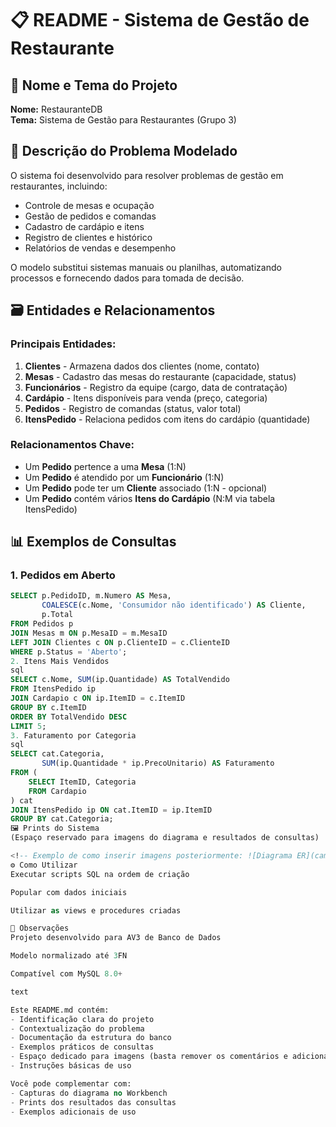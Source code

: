 # 📋 README - Sistema de Gestão de Restaurante

## 📌 Nome e Tema do Projeto
**Nome:** RestauranteDB  
**Tema:** Sistema de Gestão para Restaurantes (Grupo 3)

## 🎯 Descrição do Problema Modelado
O sistema foi desenvolvido para resolver problemas de gestão em restaurantes, incluindo:

- Controle de mesas e ocupação
- Gestão de pedidos e comandas
- Cadastro de cardápio e itens
- Registro de clientes e histórico
- Relatórios de vendas e desempenho

O modelo substitui sistemas manuais ou planilhas, automatizando processos e fornecendo dados para tomada de decisão.

## 🗃️ Entidades e Relacionamentos

### Principais Entidades:
1. **Clientes** - Armazena dados dos clientes (nome, contato)
2. **Mesas** - Cadastro das mesas do restaurante (capacidade, status)
3. **Funcionários** - Registro da equipe (cargo, data de contratação)
4. **Cardápio** - Itens disponíveis para venda (preço, categoria)
5. **Pedidos** - Registro de comandas (status, valor total)
6. **ItensPedido** - Relaciona pedidos com itens do cardápio (quantidade)

### Relacionamentos Chave:
- Um **Pedido** pertence a uma **Mesa** (1:N)
- Um **Pedido** é atendido por um **Funcionário** (1:N)
- Um **Pedido** pode ter um **Cliente** associado (1:N - opcional)
- Um **Pedido** contém vários **Itens do Cardápio** (N:M via tabela ItensPedido)

## 📊 Exemplos de Consultas

### 1. Pedidos em Aberto
```sql
SELECT p.PedidoID, m.Numero AS Mesa, 
       COALESCE(c.Nome, 'Consumidor não identificado') AS Cliente,
       p.Total
FROM Pedidos p
JOIN Mesas m ON p.MesaID = m.MesaID
LEFT JOIN Clientes c ON p.ClienteID = c.ClienteID
WHERE p.Status = 'Aberto';
2. Itens Mais Vendidos
sql
SELECT c.Nome, SUM(ip.Quantidade) AS TotalVendido
FROM ItensPedido ip
JOIN Cardapio c ON ip.ItemID = c.ItemID
GROUP BY c.ItemID
ORDER BY TotalVendido DESC
LIMIT 5;
3. Faturamento por Categoria
sql
SELECT cat.Categoria, 
       SUM(ip.Quantidade * ip.PrecoUnitario) AS Faturamento
FROM (
    SELECT ItemID, Categoria 
    FROM Cardapio
) cat
JOIN ItensPedido ip ON cat.ItemID = ip.ItemID
GROUP BY cat.Categoria;
🖼️ Prints do Sistema
(Espaço reservado para imagens do diagrama e resultados de consultas)

<!-- Exemplo de como inserir imagens posteriormente: ![Diagrama ER](caminho/para/imagem.png) ![Resultado Consulta](caminho/para/consulta.png) -->
⚙️ Como Utilizar
Executar scripts SQL na ordem de criação

Popular com dados iniciais

Utilizar as views e procedures criadas

📝 Observações
Projeto desenvolvido para AV3 de Banco de Dados

Modelo normalizado até 3FN

Compatível com MySQL 8.0+

text

Este README.md contém:
- Identificação clara do projeto
- Contextualização do problema
- Documentação da estrutura do banco
- Exemplos práticos de consultas
- Espaço dedicado para imagens (basta remover os comentários e adicionar os arquivos)
- Instruções básicas de uso

Você pode complementar com:
- Capturas do diagrama no Workbench
- Prints dos resultados das consultas
- Exemplos adicionais de uso

